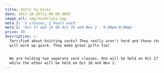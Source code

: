 ```yaml
---
title: Intro to Socks
date: 2017-10-26T21:00:00.000Z
image_url: img/SockClass.jpg
meta_1: '2 classes, 2 hours each'
meta_2: 'Oct 17 and 24 OR Oct 26 and Nov 2 - 6:00pm-8:00pm'
price: 40
description: >-
  Terrified about knitting socks? They really aren't hard and these chunky ones
  will work up quick. They make great gifts too!


  We are holding two separate sock classes. One will be held on Oct 17 and 24
  while the other will be held on Oct 26 and Nov 2.
---
```





